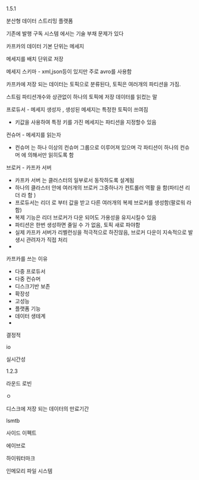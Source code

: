 1.5.1

분산형 데이터 스트리밍 플랫폼 

기존에 발행 구독 시스템 에서는 기술 부채 문제가 있다

카프카의 데이터 기본 단위는 메세지 

메세지를 배치 단위로 저장 

메세지 스키마 - xml,json등이 있지만 주로 avro를 사용함

카프카에 저장 되는 데이터는 토픽으로 분류된다, 토픽은 여러개의 파티션을 가짐.

스트림 파티션개수와 상관없이 하나의 토픽에 저장 데이터를 읽컸는 말 

프로듀서 - 메세지 생성자 , 생성된 메세지는 특정한 토픽이 쓰여짐

- 키값을 사용하여 특정 키를 가진 메세지는 파티션을 지정할수 있음

컨슈머 - 메세지를 읽는자

- 컨슈머 는 하나 이상의 컨슈머 그룹으로 이루어져 있으며 각 파티션이 하나의 컨슈머 에 의해서만 읽히도록 함

브로커 - 카프카 서버 

- 카프카 서버 는 클러스터의 일부로서 동작하도록 설계됨
- 하나의 클라스터 안에 여러개의 브로커 그중하나가 컨트롤러 역활 을 함(파티션 리더 라 함 )
- 프로듀서는 리더 로 부터 값을 받고 다른 여러개의 복제 브로커를 생성함(팔로워 라 함)
- 복제 기능은 리더 브로커가 다운 되어도 가용성을 유지시킬수 있음
- 파티션은 한번 생성하면 줄일 수 가 없음, 토픽 새로 파야함
- 실제 카프카 서버가 리벨런싱을 적극적으로 하진않음, 브로커 다운이 지속적으로 발생시 관려자가 직접 처리
- 

카프카를 쓰는 이유

- 다중 프로듀서
- 다중 컨슈머
- 디스크기반 보존
- 확장성
- 고성능
- 플랫폼 기능
- 데이터 생테계
- 

결정적

io

실시간성 

1.2.3

라운드 로빈

ㅇ

디스크에 저장 되는 데이터의  만료기간

lsmtb

사이드 이펙트 

에이브로 

하이워터마크

인메모리 파일 시스템
